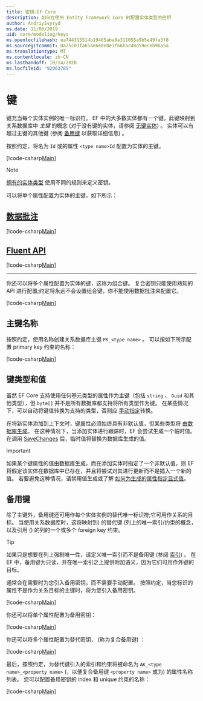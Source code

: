 ```yaml
---
title: 密钥-EF Core
description: 如何在使用 Entity Framework Core 时配置实体类型的密钥
author: AndriySvyryd
ms.date: 11/06/2019
uid: core/modeling/keys
ms.openlocfilehash: ea744315514b19465aba9a311055a9b5e49fa3f8
ms.sourcegitcommit: 0a25c03fa65ae6e0e0e3f66bac48d59eceb96a5a
ms.translationtype: MT
ms.contentlocale: zh-CN
ms.lasthandoff: 10/14/2020
ms.locfileid: "92063785"
---
```

# <a name="keys"></a>键

键充当每个实体实例的唯一标识符。 EF 中的大多数实体都有一个键，此键映射到关系数据库中 *主键* 的概念 (对于没有键的实体，请参阅 [无键实体](xref:core/modeling/keyless-entity-types)) 。 实体可以有超过主键的其他键 (参阅 [备用键](#alternate-keys) 以获取详细信息) 。

按照约定，将名为 `Id` 或的属性 `<type name>Id` 配置为实体的主键。

[!code-csharp[Main](../../../samples/core/Modeling/Conventions/KeyId.cs?name=KeyId&highlight=3,11)]

> [!NOTE]
> [拥有的实体类型](xref:core/modeling/owned-entities) 使用不同的规则来定义密钥。

可以将单个属性配置为实体的主键，如下所示：

## <a name="data-annotations"></a>[数据批注](#tab/data-annotations)

[!code-csharp[Main](../../../samples/core/Modeling/DataAnnotations/KeySingle.cs?name=KeySingle&highlight=3)]

## <a name="fluent-api"></a>[Fluent API](#tab/fluent-api)

[!code-csharp[Main](../../../samples/core/Modeling/FluentAPI/KeySingle.cs?name=KeySingle&highlight=4)]

***

你还可以将多个属性配置为实体的键，这称为组合键。 复合密钥只能使用熟知的 API 进行配置;约定将永远不会设置组合键，你不能使用数据批注来配置它。

[!code-csharp[Main](../../../samples/core/Modeling/FluentAPI/KeyComposite.cs?name=KeyComposite&highlight=4)]

## <a name="primary-key-name"></a>主键名称

按照约定，使用名称创建关系数据库主键 `PK_<type name>` 。 可以按如下所示配置 primary key 约束的名称：

[!code-csharp[Main](../../../samples/core/Modeling/FluentAPI/KeyName.cs?name=KeyName&highlight=5)]

## <a name="key-types-and-values"></a>键类型和值

虽然 EF Core 支持使用任何基元类型的属性作为主键（包括 `string` 、 `Guid` 和其他类型），但 `byte[]` 并不是所有数据库都支持将所有类型作为键。 在某些情况下，可以自动将键值转换为支持的类型，否则应 [手动指定](xref:core/modeling/value-conversions)转换。

在将新实体添加到上下文时，键属性必须始终具有非默认值，但某些类型将 [由数据库生成](xref:core/modeling/generated-properties)。 在这种情况下，当添加实体进行跟踪时，EF 会尝试生成一个临时值。 在调用 [SaveChanges](/dotnet/api/Microsoft.EntityFrameworkCore.DbContext.SaveChanges) 后，临时值将替换为数据库生成的值。

> [!Important]
> 如果某个键属性的值由数据库生成，而在添加实体时指定了一个非默认值，则 EF 将假定该实体在数据库中已存在，并且将尝试对其进行更新而不是插入一个新的值。 若要避免这种情况，请禁用值生成或了解 [如何为生成的属性指定显式值](xref:core/saving/explicit-values-generated-properties)。

## <a name="alternate-keys"></a>备用键

除了主键外，备用键还可用作每个实体实例的替代唯一标识符;它可用作关系的目标。 当使用关系数据库时，这将映射到) 的替代键 (列上的唯一索引/约束的概念，以及引用 () 的列的一个或多个 foreign key 约束。

> [!TIP]
> 如果只是想要在列上强制唯一性，请定义唯一索引而不是备用键 (参阅 [索引](xref:core/modeling/indexes)) 。 在 EF 中，备用键为只读，并在唯一索引之上提供附加语义，因为它们可用作外键的目标。

通常会在需要时为您引入备用密钥，而不需要手动配置。 按照约定，当您标识的属性不是作为关系目标的主键时，将为您引入备用密钥。

[!code-csharp[Main](../../../samples/core/Modeling/Conventions/AlternateKey.cs?name=AlternateKey&highlight=12)]

你还可以将单个属性配置为备用密钥：

[!code-csharp[Main](../../../samples/core/Modeling/FluentAPI/AlternateKeySingle.cs?name=AlternateKeySingle&highlight=4)]

你还可以将多个属性配置为替代密钥， (称为复合备用键) ：

[!code-csharp[Main](../../../samples/core/Modeling/FluentAPI/AlternateKeyComposite.cs?name=AlternateKeyComposite&highlight=4)]

最后，按照约定，为替代键引入的索引和约束将被命名为 `AK_<type name>_<property name>` (，以便复合备用键 `<property name>` 成为) 的属性名称列表。 您可以配置备用密钥的 index 和 unique 约束的名称：

[!code-csharp[Main](../../../samples/core/Modeling/FluentAPI/AlternateKeyName.cs?name=AlternateKeyName&highlight=5)]
